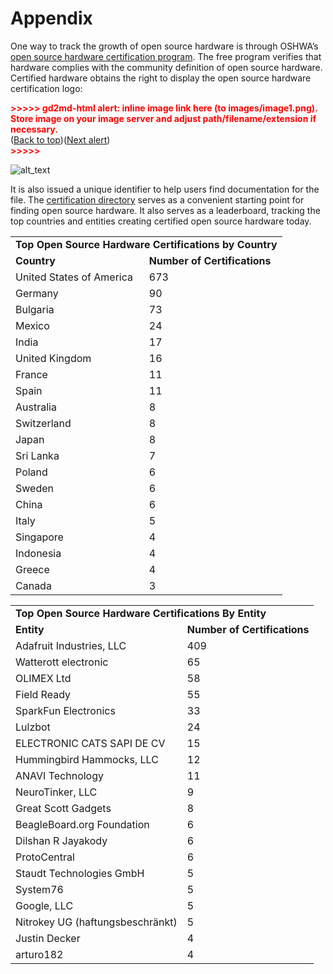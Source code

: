 # Appendix

One way to track the growth of open source hardware is through OSHWA’s [open source hardware certification program](https://certification.oshwa.org/).  The free program verifies that hardware complies with the community definition of open source hardware. Certified hardware obtains the right to display the open source hardware certification logo:



<p id="gdcalert1" ><span style="color: red; font-weight: bold">>>>>>  gd2md-html alert: inline image link here (to images/image1.png). Store image on your image server and adjust path/filename/extension if necessary. </span><br>(<a href="#">Back to top</a>)(<a href="#gdcalert2">Next alert</a>)<br><span style="color: red; font-weight: bold">>>>>> </span></p>


![alt_text](images/image1.png "image_tooltip")


It is also issued a unique identifier to help users find documentation for the file.  The [certification directory](https://certification.oshwa.org/list.html) serves as a convenient starting point for  finding open source hardware. It also serves as a leaderboard, tracking the top countries and entities creating certified open source  hardware today.


<table>
  <tr>
   <td colspan="2" ><strong>Top Open Source Hardware Certifications by Country</strong>
   </td>
  </tr>
  <tr>
   <td><strong>Country</strong>
   </td>
   <td><strong>Number of Certifications</strong>
   </td>
  </tr>
  <tr>
   <td>United States of America
   </td>
   <td>673
   </td>
  </tr>
  <tr>
   <td>Germany
   </td>
   <td>90
   </td>
  </tr>
  <tr>
   <td>Bulgaria
   </td>
   <td>73
   </td>
  </tr>
  <tr>
   <td>Mexico
   </td>
   <td>24
   </td>
  </tr>
  <tr>
   <td>India
   </td>
   <td>17
   </td>
  </tr>
  <tr>
   <td>United Kingdom
   </td>
   <td>16
   </td>
  </tr>
  <tr>
   <td>France
   </td>
   <td>11
   </td>
  </tr>
  <tr>
   <td>Spain
   </td>
   <td>11
   </td>
  </tr>
  <tr>
   <td>Australia
   </td>
   <td>8
   </td>
  </tr>
  <tr>
   <td>Switzerland
   </td>
   <td>8
   </td>
  </tr>
  <tr>
   <td>Japan
   </td>
   <td>8
   </td>
  </tr>
  <tr>
   <td>Sri Lanka
   </td>
   <td>7
   </td>
  </tr>
  <tr>
   <td>Poland
   </td>
   <td>6
   </td>
  </tr>
  <tr>
   <td>Sweden
   </td>
   <td>6
   </td>
  </tr>
  <tr>
   <td>China
   </td>
   <td>6
   </td>
  </tr>
  <tr>
   <td>Italy
   </td>
   <td>5
   </td>
  </tr>
  <tr>
   <td>Singapore
   </td>
   <td>4
   </td>
  </tr>
  <tr>
   <td>Indonesia
   </td>
   <td>4
   </td>
  </tr>
  <tr>
   <td>Greece
   </td>
   <td>4
   </td>
  </tr>
  <tr>
   <td>Canada
   </td>
   <td>3
   </td>
  </tr>
</table>



<table>
  <tr>
   <td colspan="2" ><strong>Top Open Source Hardware Certifications By Entity</strong>
   </td>
  </tr>
  <tr>
   <td><strong>Entity</strong>
   </td>
   <td><strong>Number of Certifications</strong>
   </td>
  </tr>
  <tr>
   <td>Adafruit Industries, LLC
   </td>
   <td>409
   </td>
  </tr>
  <tr>
   <td>Watterott electronic
   </td>
   <td>65
   </td>
  </tr>
  <tr>
   <td>OLIMEX Ltd
   </td>
   <td>58
   </td>
  </tr>
  <tr>
   <td>Field Ready
   </td>
   <td>55
   </td>
  </tr>
  <tr>
   <td>SparkFun Electronics
   </td>
   <td>33
   </td>
  </tr>
  <tr>
   <td>Lulzbot
   </td>
   <td>24
   </td>
  </tr>
  <tr>
   <td>ELECTRONIC CATS SAPI DE CV
   </td>
   <td>15
   </td>
  </tr>
  <tr>
   <td>Hummingbird Hammocks, LLC
   </td>
   <td>12
   </td>
  </tr>
  <tr>
   <td>ANAVI Technology
   </td>
   <td>11
   </td>
  </tr>
  <tr>
   <td>NeuroTinker, LLC
   </td>
   <td>9
   </td>
  </tr>
  <tr>
   <td>Great Scott Gadgets
   </td>
   <td>8
   </td>
  </tr>
  <tr>
   <td>BeagleBoard.org Foundation
   </td>
   <td>6
   </td>
  </tr>
  <tr>
   <td>Dilshan R Jayakody
   </td>
   <td>6
   </td>
  </tr>
  <tr>
   <td>ProtoCentral
   </td>
   <td>6
   </td>
  </tr>
  <tr>
   <td>Staudt Technologies GmbH
   </td>
   <td>5
   </td>
  </tr>
  <tr>
   <td>System76
   </td>
   <td>5
   </td>
  </tr>
  <tr>
   <td>Google, LLC
   </td>
   <td>5
   </td>
  </tr>
  <tr>
   <td>Nitrokey UG (haftungsbeschränkt)
   </td>
   <td>5
   </td>
  </tr>
  <tr>
   <td>Justin Decker
   </td>
   <td>4
   </td>
  </tr>
  <tr>
   <td>arturo182
   </td>
   <td>4
   </td>
  </tr>
</table>
